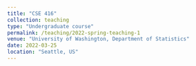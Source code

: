 ```yaml
---
title: "CSE 416"
collection: teaching
type: "Undergraduate course"
permalink: /teaching/2022-spring-teaching-1
venue: "University of Washington, Department of Statistics"
date: 2022-03-25
location: "Seattle, US"
---
```

